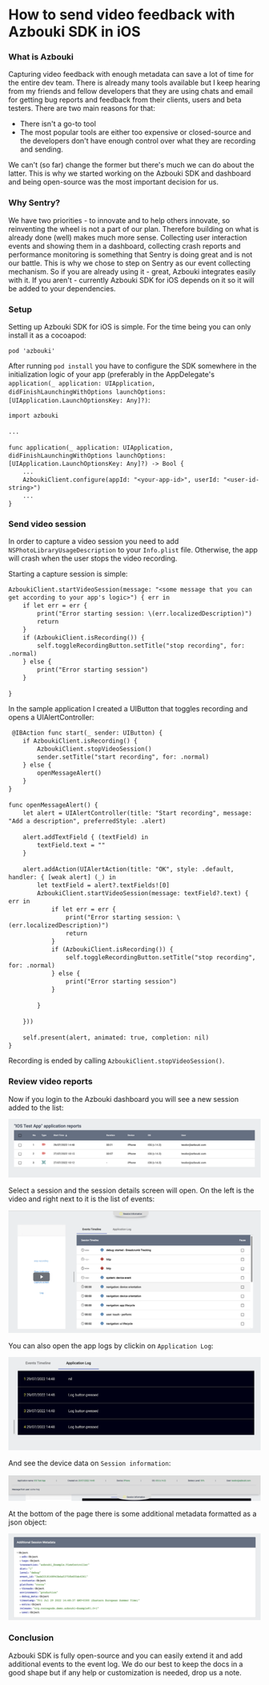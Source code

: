 # How to send video feedback with Azbouki SDK in iOS

### What is Azbouki

Capturing video feedback with enough metadata can save a lot of time for the entire dev team. There is already many tools available but I keep hearing from my friends and fellow developers that they are using chats and email for getting bug reports and feedback from their clients, users and beta testers. There are two main reasons for that:

* There isn't a go-to tool
* The most popular tools are either too expensive or closed-source and the developers don't have enough control over what they are recording and sending.

We can't (so far) change the former but there's much we can do about the latter. This is why we started working on the Azbouki SDK and dashboard and being open-source was the most important decision for us. 

### Why Sentry?

We have two priorities - to innovate and to help others innovate, so reinventing the wheel is not a part of our plan. Therefore building on what is already done (well) makes much more sense. Collecting user interaction events and showing them in a dashboard, collecting crash reports and performance monitoring is something that Sentry is doing great and is not our battle. This is why we chose to step on Sentry as our event collecting mechanism. So if you are already using it - great, Azbouki integrates easily with it. If you aren't - currently Azbouki SDK for iOS depends on it so it will be added to your dependencies.

### Setup

Setting up Azbouki SDK for iOS is simple. For the time being you can only install it as a cocoapod:

```
pod 'azbouki'
```

After running `pod install` you have to configure the SDK somewhere in the initialization logic of your app (preferably in the AppDelegate's `application(_ application: UIApplication, didFinishLaunchingWithOptions launchOptions: [UIApplication.LaunchOptionsKey: Any]?)`:


```
import azbouki

...

func application(_ application: UIApplication, didFinishLaunchingWithOptions launchOptions: [UIApplication.LaunchOptionsKey: Any]?) -> Bool {
	...
	AzboukiClient.configure(appId: "<your-app-id>", userId: "<user-id-string>")
	...
}
```

### Send video session

In order to capture a video session you need to add `NSPhotoLibraryUsageDescription` to your `Info.plist` file. Otherwise, the app will crash when the user stops the video recording.

Starting a capture session is simple:

```
AzboukiClient.startVideoSession(message: "<some message that you can get according to your app's logic>") { err in
    if let err = err {
        print("Error starting session: \(err.localizedDescription)")
        return
    }
    if (AzboukiClient.isRecording()) {
        self.toggleRecordingButton.setTitle("stop recording", for: .normal)
    } else {
        print("Error starting session")
    }
    
}
```

In the sample application I created a UIButton that toggles recording and opens a UIAlertController:

```
 @IBAction func start(_ sender: UIButton) {
    if AzboukiClient.isRecording() {
        AzboukiClient.stopVideoSession()
        sender.setTitle("start recording", for: .normal)
    } else {
        openMessageAlert()
    }
}
    
func openMessageAlert() {
    let alert = UIAlertController(title: "Start recording", message: "Add a description", preferredStyle: .alert)
  
    alert.addTextField { (textField) in
        textField.text = ""
    }

    alert.addAction(UIAlertAction(title: "OK", style: .default, handler: { [weak alert] (_) in
        let textField = alert?.textFields![0]
        AzboukiClient.startVideoSession(message: textField?.text) { err in
            if let err = err {
                print("Error starting session: \(err.localizedDescription)")
                return
            }
            if (AzboukiClient.isRecording()) {
                self.toggleRecordingButton.setTitle("stop recording", for: .normal)
            } else {
                print("Error starting session")
            }
            
        }
        
    }))

    self.present(alert, animated: true, completion: nil)
}
```

Recording is ended by calling `AzboukiClient.stopVideoSession()`.



### Review video reports

Now if you login to the Azbouki dashboard you will see a new session added to the list:

![](https://raw.githubusercontent.com/tdermendjiev/tdermendjiev.github.io/master/assets/img/session-list.png)

Select a session and the session details screen will open. On the left is the video and right next to it is the list of events:

![](https://raw.githubusercontent.com/tdermendjiev/tdermendjiev.github.io/master/assets/img/play-events.png)

You can also open the app logs by clickin on `Application Log`:

![](https://raw.githubusercontent.com/tdermendjiev/tdermendjiev.github.io/master/assets/img/session-logs.png)

And see the device data on `Session information`:

![](https://raw.githubusercontent.com/tdermendjiev/tdermendjiev.github.io/master/assets/img/session-information.png)

At the bottom of the page there is some additional metadata formatted as a json object:

![](https://raw.githubusercontent.com/tdermendjiev/tdermendjiev.github.io/master/assets/img/additional-metadata.png)

### Conclusion

Azbouki SDK is fully open-source and you can easily extend it and add additional events to the event log. We do our best to keep the docs in a good shape but if any help or customization is needed, drop us a note.
